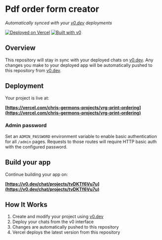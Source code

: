 # Pdf order form creator

*Automatically synced with your [v0.dev](https://v0.dev) deployments*

[![Deployed on Vercel](https://img.shields.io/badge/Deployed%20on-Vercel-black?style=for-the-badge&logo=vercel)](https://vercel.com/chris-germons-projects/vrg-print-ordering)
[![Built with v0](https://img.shields.io/badge/Built%20with-v0.dev-black?style=for-the-badge)](https://v0.dev/chat/projects/tvDKTf6Vu7u)

## Overview

This repository will stay in sync with your deployed chats on [v0.dev](https://v0.dev).
Any changes you make to your deployed app will be automatically pushed to this repository from [v0.dev](https://v0.dev).

## Deployment

Your project is live at:

**[https://vercel.com/chris-germons-projects/vrg-print-ordering](https://vercel.com/chris-germons-projects/vrg-print-ordering)**

### Admin password

Set an `ADMIN_PASSWORD` environment variable to enable basic authentication for all `/admin` pages. Requests to those routes will require HTTP basic auth with the configured password.

## Build your app

Continue building your app on:

**[https://v0.dev/chat/projects/tvDKTf6Vu7u](https://v0.dev/chat/projects/tvDKTf6Vu7u)**

## How It Works

1. Create and modify your project using [v0.dev](https://v0.dev)
2. Deploy your chats from the v0 interface
3. Changes are automatically pushed to this repository
4. Vercel deploys the latest version from this repository
